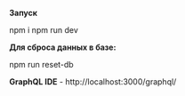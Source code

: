 **Запуск**

npm i
npm run dev

**Для сброса данных в базе:**

npm run reset-db


**GraphQL IDE** - http://localhost:3000/graphql/